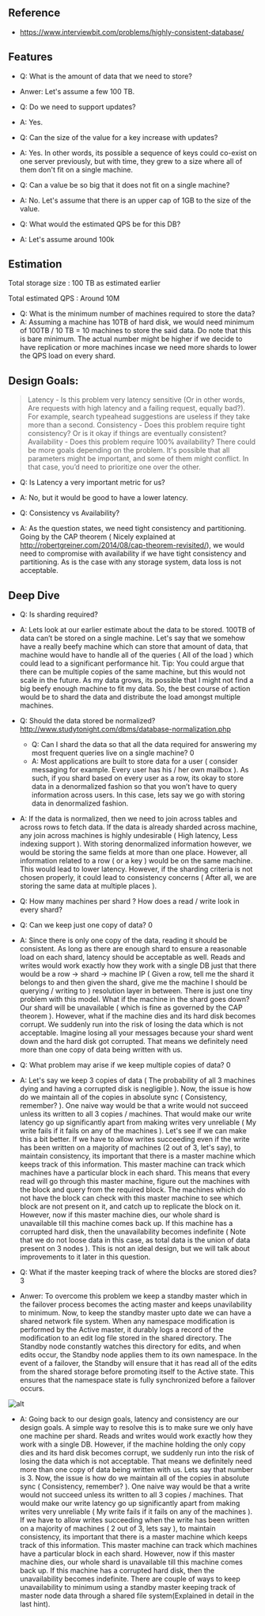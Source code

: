 ## Reference

* https://www.interviewbit.com/problems/highly-consistent-database/

## Features
* Q: What is the amount of data that we need to store? 
* Anwer: Let's assume a few 100 TB.

* Q: Do we need to support updates? 
* A: Yes.

* Q: Can the size of the value for a key increase with updates? 
* A: Yes. In other words, its possible a sequence of keys could co-exist on one server previously, but with time, they grew to a size where all of them don't fit on a single machine.

* Q: Can a value be so big that it does not fit on a single machine? 
* A: No. Let's assume that there is an upper cap of 1GB to the size of the value.

* Q: What would the estimated QPS be for this DB? 
* A: Let's assume around 100k

## Estimation
Total storage size : 100 TB as estimated earlier 

Total estimated QPS : Around 10M 

* Q: What is the minimum number of machines required to store the data?
* A: Assuming a machine has 10TB of hard disk, we would need minimum of 100TB / 10 TB = 10 machines to store the said data. Do note that this is bare minimum. The actual number might be higher if we decide to have replication or more machines incase we need more shards to lower the QPS load on every shard.

## Design Goals:
> Latency - Is this problem very latency sensitive (Or in other words, Are requests with high latency and a failing request, equally bad?). For example, search typeahead suggestions are useless if they take more than a second.
> Consistency - Does this problem require tight consistency? Or is it okay if things are eventually consistent?
> Availability - Does this problem require 100% availability?
> There could be more goals depending on the problem. It's possible that all parameters might be important, and some of them might conflict. In that case, you’d need to prioritize one over the other.

* Q: Is Latency a very important metric for us?
* A: No, but it would be good to have a lower latency.

* Q: Consistency vs Availability?
* A: As the question states, we need tight consistency and partitioning. Going by the CAP theorem ( Nicely explained at http://robertgreiner.com/2014/08/cap-theorem-revisited/), we would need to compromise with availability if we have tight consistency and partitioning. As is the case with any storage system, data loss is not acceptable.

## Deep Dive
* Q: Is sharding required?
* A: Lets look at our earlier estimate about the data to be stored. 100TB of data can’t be stored on a single machine. 
Let's say that we somehow have a really beefy machine which can store that amount of data, that machine would have to handle all of the queries ( All of the load ) which could lead to a significant performance hit. 
Tip: You could argue that there can be multiple copies of the same machine, but this would not scale in the future. As my data grows, its possible that I might not find a big beefy enough machine to fit my data. 
So, the best course of action would be to shard the data and distribute the load amongst multiple machines.

* Q: Should the data stored be normalized? 
http://www.studytonight.com/dbms/database-normalization.php
  * Q: Can I shard the data so that all the data required for answering my most frequent queries live on a single machine? 0
  * A: Most applications are built to store data for a user ( consider messaging for example. Every user has his / her own mailbox ). As such, if you shard based on every user as a row, its okay to store data in a denormalized fashion so that you won’t have to query information across users. In this case, lets say we go with storing data in denormalized fashion.
  
* A: If the data is normalized, then we need to join across tables and across rows to fetch data. If the data is already sharded across machine, any join across machines is highly undesirable ( High latency, Less indexing support ). 
With storing denormalized information however, we would be storing the same fields at more than one place. However, all information related to a row ( or a key ) would be on the same machine. This would lead to lower latency. 
However, if the sharding criteria is not chosen properly, it could lead to consistency concerns ( After all, we are storing the same data at multiple places ).

* Q: How many machines per shard ? How does a read / write look in every shard?
* Q: Can we keep just one copy of data? 0
* A: Since there is only one copy of the data, reading it should be consistent. As long as there are enough shard to ensure a reasonable load on each shard, latency should be acceptable as well. Reads and writes would work exactly how they work with a single DB just that there would be a row -> shard -> machine IP ( Given a row, tell me the shard it belongs to and then given the shard, give me the machine I should be querying / writing to ) resolution layer in between. 
There is just one tiny problem with this model. What if the machine in the shard goes down? Our shard will be unavailable ( which is fine as governed by the CAP theorem ). However, what if the machine dies and its hard disk becomes corrupt. We suddenly run into the risk of losing the data which is not acceptable. Imagine losing all your messages because your shard went down and the hard disk got corrupted. That means we definitely need more than one copy of data being written with us. 

* Q: What problem may arise if we keep multiple copies of data? 0
* A: Let's say we keep 3 copies of data ( The probability of all 3 machines dying and having a corrupted disk is negligible ). Now, the issue is how do we maintain all of the copies in absolute sync ( Consistency, remember? ). 
One naive way would be that a write would not succeed unless its written to all 3 copies / machines. That would make our write latency go up significantly apart from making writes very unreliable ( My write fails if it fails on any of the machines ). Let's see if we can make this a bit better.  If we have to allow writes succeeding even if the write has been written on a majority of machines (2 out of 3, let's say), to maintain consistency, its important that there is a master machine which keeps track of this information. This master machine can track which machines have a particular block in each shard. This means that every read will go through this master machine, figure out the machines with the block and query from the required block. The machines which do not have the block can check with this master machine to see which block are not present on it, and catch up to replicate the block on it. However, now if this master machine dies, our whole shard is unavailable till this machine comes back up. If this machine has a corrupted hard disk, then the unavailability becomes indefinite ( Note that we do not loose data in this case, as total data is the union of data present on 3 nodes ). This is not an ideal design, but we will talk about improvements to it later in this question.

* Q: What if the master keeping track of where the blocks are stored dies? 3
* Anwer: To overcome this problem we keep a standby master which in the failover process becomes the acting master and keeps unavilability to minimum. Now, to keep the standby master upto date we can have a shared network file system. When any namespace modification is performed by the Active master, it durably logs a record of the modification to an edit log file stored in the shared directory. The Standby node constantly watches this directory for edits, and when edits occur, the Standby node applies them to its own namespace. In the event of a failover, the Standby will ensure that it has read all of the edits from the shared storage before promoting itself to the Active state. This ensures that the namespace state is fully synchronized before a failover occurs. 

![alt](https://dajh2p2mfq4ra.cloudfront.net/assets/site-images/system_design/master_standby_master.jpg)

* A: Going back to our design goals, latency and consistency are our design goals. 
A simple way to resolve this is to make sure we only have one machine per shard. Reads and writes would work exactly how they work with a single DB. However, if the machine holding the only copy dies and its hard disk becomes corrupt, we suddenly run into the risk of losing the data which is not acceptable. That means we definitely need more than one copy of data being written with us. Lets say that number is 3. Now, the issue is how do we maintain all of the copies in absolute sync ( Consistency, remember? ). 
One naive way would be that a write would not succeed unless its written to all 3 copies / machines. That would make our write latency go up significantly apart from making writes very unreliable ( My write fails if it fails on any of the machines ).
If we have to allow writes succeeding when the write has been written on a majority of machines ( 2 out of 3, lets say ), to maintain consistency, its important that there is a master machine which keeps track of this information. This master machine can track which machines have a particular block in each shard. However, now if this master machine dies, our whole shard is unavailable till this machine comes back up. If this machine has a corrupted hard disk, then the unavailability becomes indefinite.
There are couple of ways to keep unavailability to minimum using a standby master keeping track of master node data through a shared file system(Explained in detail in the last hint).


